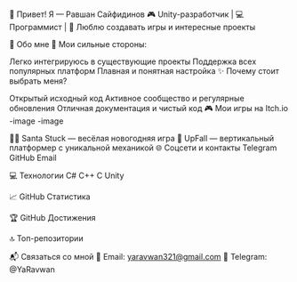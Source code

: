 👋 Привет! Я — Равшан Сайфидинов
🎮 Unity-разработчик | 💻 Программист | 🚀 Люблю создавать игры и интересные проекты

💫 Обо мне
🔧 Мои сильные стороны:

Легко интегрируюсь в существующие проекты
Поддержка всех популярных платформ
Плавная и понятная настройка
✨ Почему стоит выбрать меня?

Открытый исходный код
Активное сообщество и регулярные обновления
Отличная документация и чистый код
🎮 Мои игры на Itch.io
-image -image

🧑‍🎅 Santa Stuck — весёлая новогодняя игра
🚀 UpFall — вертикальный платформер с уникальной механикой
🌐 Соцсети и контакты
Telegram
GitHub
Email

💻 Технологии
C#
C++
C
Unity

📈 GitHub Статистика




🏆 GitHub Достижения


🔝 Топ-репозитории


📬 Связаться со мной
📧 Email: yaravwan321@gmail.com
💬 Telegram: @YaRavwan
